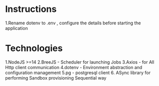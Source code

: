 # Instructions

1.Rename dotenv to .env , configure the details before starting the application

# Technologies

1.NodeJS >=14
2.BreeJS - Scheduler for launching Jobs
3.Axios - for All Http client communication
4.dotenv - Environment abstraction and configuration management
5.pg - postgresql client
6. ASync library for performing Sandbox provisioning Sequential way
